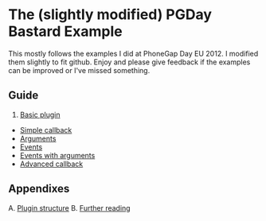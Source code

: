 # The (slightly modified) PGDay Bastard Example


This mostly follows the examples I did at PhoneGap Day EU 2012. I modified them slightly to fit github. Enjoy and please give feedback if the examples can be improved or I've missed something.

## Guide
1. [Basic plugin](https://github.com/rohdef/PGPlugins/tree/1_Basic_plugin)
- [Simple callback](https://github.com/rohdef/PGPlugins/tree/2_Simple_callback)
- [Arguments](https://github.com/rohdef/PGPlugins/tree/3_Arguments)
- [Events](https://github.com/rohdef/PGPlugins/tree/4_Events)
- [Events with arguments](https://github.com/rohdef/PGPlugins/tree/5_Event_With_Arguments)
- [Advanced callback](https://github.com/rohdef/PGPlugins/tree/6_Advanced_callback)

## Appendixes
A. [Plugin structure](https://github.com/rohdef/PGPlugins/tree/Appendix_A_Plugin_structure)
B. [Further reading](https://github.com/rohdef/PGPlugins/tree/Appendix_B_Further_reading)
